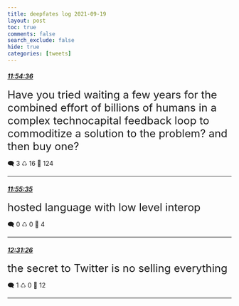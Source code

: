 ```yaml
---
title: deepfates log 2021-09-19
layout: post
toc: true
comments: false
search_exclude: false
hide: true
categories: [tweets]
---
```



#### <a href = "https://twitter.com/deepfates/status/1439649137784467459">*11:54:36*</a>

<font size="5">Have you tried waiting a few years for the combined effort of billions of humans in a complex technocapital feedback loop to commoditize a solution to the problem? and then buy one?</font>



🗨️ 3 ♺ 16 🤍  124   

---
    
#### <a href = "https://twitter.com/deepfates/status/1439649385600651266">*11:55:35*</a>

<font size="5">hosted language with low level interop</font>



🗨️ 0 ♺ 0 🤍  4   

---
    
#### <a href = "https://twitter.com/deepfates/status/1439658408127369218">*12:31:26*</a>

<font size="5">the secret to Twitter is no selling everything</font>



🗨️ 1 ♺ 0 🤍  12   

---
    
            
